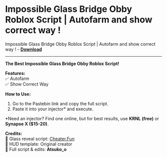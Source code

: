 <h1>Impossible Glass Bridge Obby Roblox Script | Autofarm and show correct way !</h1>

Impossible Glass Bridge Obby Roblox Script | Autofarm and show correct way ! - **[Download](https://www.dlgram.com/public/files/api.php?shortened=2gHGBr)**


<hr>


**The Best Impossible Glass Bridge Obby Roblox Script!**  

**Features:**  
✅ Autofarm  
✅ Show Correct Way  

**How to Use:**  
1. Go to the Pastebin link and copy the full script.  
2. Paste it into your injector* and execute.  

*Need an injector? Find one online, but for best results, use **KRNL (free)** or **Synapse X ($15-20)**.  

**Credits:**  
🔹 Glass reveal script: [Cheater.Fun](https://cheater.fun/hacks_roblox/6013-impossible-glass-bridge-obby-script-showing-the-way.html)  
🔹 HUD template: Original creator  
🔹 Full script &amp; edits: **Atsuko_o**
